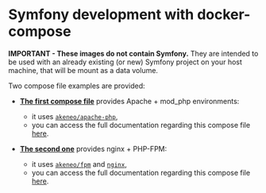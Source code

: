 # Symfony development with docker-compose

**IMPORTANT - These images do not contain Symfony.**
They are intended to be used with an already existing (or new) Symfony project on your host machine, that will be mount as a data volume.

Two compose file examples are provided:

- [**The first compose file**](https://github.com/akeneo/Dockerfiles/blob/master/Docs/symfony/docker-compose.yml.apache_dist) provides Apache + mod_php environments:
    - it uses [`akeneo/apache-php`](https://hub.docker.com/r/akeneo/apache-php/),
    - you can access the full documentation regarding this compose file [here](https://github.com/akeneo/Dockerfiles/blob/master/Docs/symfony/mod_php.md).
    
- [**The second one**](https://github.com/akeneo/Dockerfiles/blob/master/Docs/symfony/docker-compose.yml.fpm_dist) provides nginx + PHP-FPM:
    - it uses [`akeneo/fpm`](https://hub.docker.com/r/akeneo/fpm/) and  [`nginx`](https://hub.docker.com/_/nginx/),
    - you can access the full documentation regarding this compose file [here](https://github.com/akeneo/Dockerfiles/blob/master/Docs/symfony/fpm.md).

